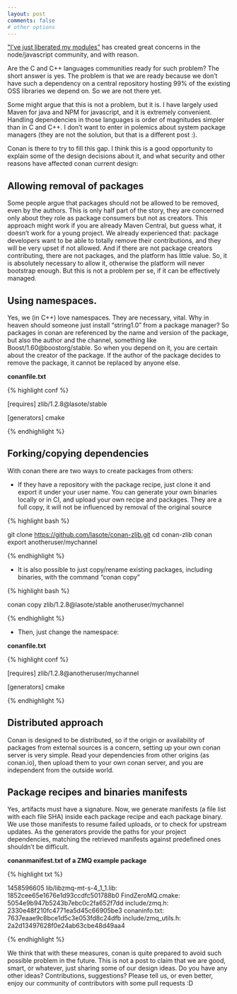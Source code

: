 ```yaml
---
layout: post
comments: false
# other options
---
```



["I’ve just liberated my modules”](https://news.ycombinator.com/item?id=11340510) has created great concerns in the node/javascript community, and with reason.

Are the C and C++ languages communities ready for such problem? The short answer is yes. The problem is that we are ready because we don’t have such a dependency on a central repository hosting 99% of the existing OSS libraries we depend on. So we are not there yet.

Some might argue that this is not a problem, but it is. I have largely used Maven for java and NPM for javascript, and it is extremely convenient. Handling dependencies in those languages is order of magnitudes simpler than in C and C++. I don’t want to enter in polemics about system package managers (they are not the solution, but that is a different post :). 

Conan is there to try to fill this gap. I think this is a good opportunity to explain some of the design decisions about it, and what security and other reasons have affected conan current design:

<h2>Allowing removal of packages</h2>

Some people argue that packages should not be allowed to be removed, even by the authors. This is only half part of the story, they are concerned only about they role as package consumers but not as creators. This approach might work if you are already Maven Central, but guess what, it doesn’t work for a young project. We already experienced that: package developers want to be able to totally remove their contributions, and they will be very upset if not allowed. And if there are not package creators contributing, there are not packages, and the platform has little value. So, it is absolutely necessary to allow it, otherwise the platform will never bootstrap enough. But this is not a problem per se, if it can be effectively managed.

<h2>Using namespaces.</h2> 

Yes, we (in C++) love namespaces. They are necessary, vital. Why in heaven should someone just install “string1.0” from a package manager? So packages in conan are referenced by the name and version of the package, but also the author and the channel, something like Boost/1.60@boostorg/stable. So when you depend on it, you are certain about the creator of the package. If the author of the package decides to remove the package, it cannot be replaced by anyone else.


**conanfile.txt**

{% highlight conf %}

[requires]
zlib/1.2.8@lasote/stable

[generators]
cmake

{% endhighlight %}

<h2>Forking/copying dependencies</h2> 

With conan there are two ways to create packages from others:

- If they have a repository with the package recipe, just clone it and export it under your user name. You can generate your own binaries locally or in CI, and upload your own recipe and packages. They are a full copy, it will not be influenced by removal of the original source


{% highlight bash %}

git clone https://github.com/lasote/conan-zlib.git
cd conan-zlib
conan export anotheruser/mychannel

{% endhighlight %}

- It is also possible to just copy/rename existing packages, including binaries, with the command “conan copy”


{% highlight bash %}

conan copy zlib/1.2.8@lasote/stable anotheruser/mychannel

{% endhighlight %}


- Then, just change the namespace:


**conanfile.txt**

{% highlight conf %}

[requires]
zlib/1.2.8@anotheruser/mychannel

[generators]
cmake

{% endhighlight %}


<h2>Distributed approach</h2> 

Conan is designed to be distributed, so if the origin or availability of packages from external sources is a concern, setting up your own conan server is very simple. Read your dependencies from other origins (as conan.io), then upload them to your own conan server, and you are independent from the outside world. 


<h2>Package recipes and binaries manifests</h2>

Yes, artifacts must have a signature. Now, we generate manifests (a file list with each file SHA) inside each package recipe and each package binary. We use those manifests to resume failed uploads, or to check for upstream updates. As the generators provide the paths for your project dependencies, matching the retrieved manifests against predefined ones shouldn’t be difficult.

**conanmanifest.txt of a ZMQ example package**

{% highlight txt %}

1458596605
lib/libzmq-mt-s-4_1_1.lib: 1852cee65e1676e1d93ccdfc501788b0
FindZeroMQ.cmake: 5054e9b947b5243b7ebc0c2fa652f7dd
include/zmq.h: 2330e48f210fc4771ea5d45c66905be3
conaninfo.txt: 7637eaae9c8bce1d5c3e053fd8c24dfb
include/zmq_utils.h: 2a2d13497628f0e24ab63cbe48d49aa4

{% endhighlight %}


We think that with these measures, conan is quite prepared to avoid such possible problem in the future. This is not a post to claim that we are good, smart, or whatever, just sharing some of our design ideas. Do you have any other ideas? Contributions, suggestions? Please tell us, or even better, enjoy our community of contributors with some pull requests :D

